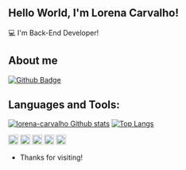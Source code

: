 ## Hello World, I'm Lorena Carvalho!

:computer: I'm Back-End Developer!
 
## About me

[![Github Badge](https://img.shields.io/badge/GitHub-100000?style=for-the-badge&logo=github&logoColor=white&link=https://github.com/lorena-carvalho)](https://github.com/lorena-carvalho)

## Languages and Tools:

[![lorena-carvalho Github stats](https://github-readme-stats.vercel.app/api?username=lorena-carvalho)](https://github.com/lorena-carvalho/github-readme-stats)
[![Top Langs](https://github-readme-stats.vercel.app/api/top-langs/?username=lorena-carvalho&layout=compact)](https://github.com/lorena-carvalho/github-readme-stats)

<code><img height="20" src="https://img.shields.io/badge/Python-3776AB?style=for-the-badge&logo=python&logoColor=white"></code>
<code><img height="20" src="https://img.shields.io/badge/HTML5-E34F26?style=for-the-badge&logo=html5&logoColor=white"></code>
<code><img height="20" src="https://img.shields.io/badge/CSS3-1572B6?style=for-the-badge&logo=css3&logoColor=white"></code>
<code><img height="20" src="https://img.shields.io/badge/PHP-777BB4?style=for-the-badge&logo=php&logoColor=white"></code>
<code><img height="20" src="https://img.shields.io/badge/C-00599C?style=for-the-badge&logo=c&logoColor=white"></code>

- Thanks for visiting!
